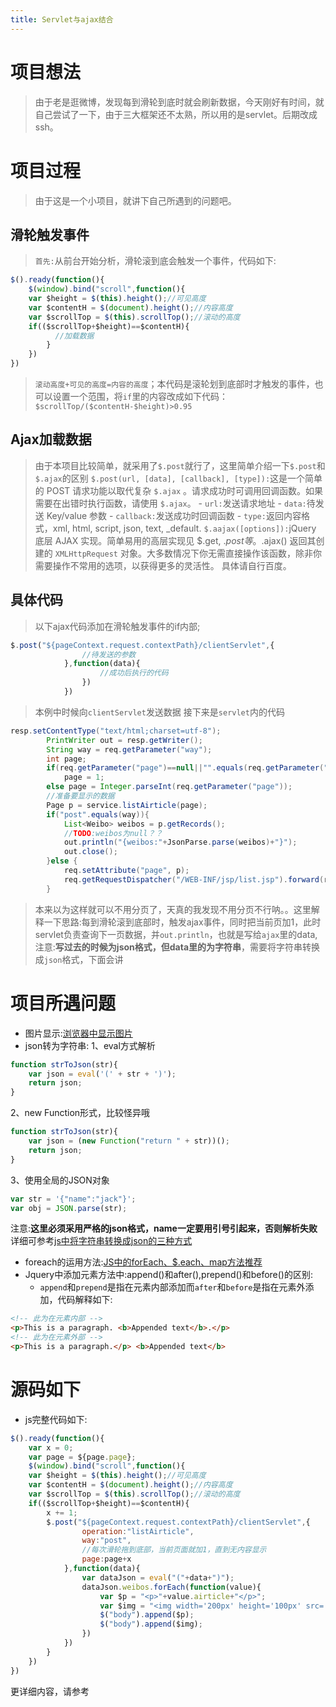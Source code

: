 ```yaml
---
title: Servlet与ajax结合
---
```

# 项目想法
> 由于老是逛微博，发现每到滑轮到底时就会刷新数据，今天刚好有时间，就自己尝试了一下，由于三大框架还不太熟，所以用的是servlet。后期改成ssh。

# 项目过程
> 由于这是一个小项目，就讲下自己所遇到的问题吧。
## 滑轮触发事件
> `首先:`从前台开始分析，滑轮滚到底会触发一个事件，代码如下:
``` js
$().ready(function(){
	$(window).bind("scroll",function(){
	var $height = $(this).height();//可见高度
	var $contentH = $(document).height();//内容高度
	var $scrollTop = $(this).scrollTop();//滚动的高度
	if(($scrollTop+$height)==$contentH){
		  //加载数据
		}
	})
})
```
> `滚动高度+可见的高度=内容的高度`；本代码是滚轮划到底部时才触发的事件，也可以设置一个范围，将`if`里的内容改成如下代码：`$scrollTop/($contentH-$height)>0.95`

## Ajax加载数据
> 由于本项目比较简单，就采用了`$.post`就行了，这里简单介绍一下`$.post`和`$.ajax`的区别
> `$.post(url, [data], [callback], [type]):`这是一个简单的 POST 请求功能以取代复杂 `$.ajax` 。请求成功时可调用回调函数。如果需要在出错时执行函数，请使用 `$.ajax`。
    - `url:`发送请求地址
    - `data:`待发送 Key/value 参数
    - `callback:`发送成功时回调函数
    - `type:`返回内容格式，xml, html, script, json, text, _default.
> `$.aajax([options]):`jQuery 底层 AJAX 实现。简单易用的高层实现见 $.get, $.post 等。$.ajax() 返回其创建的 `XMLHttpRequest` 对象。大多数情况下你无需直接操作该函数，除非你需要操作不常用的选项，以获得更多的灵活性。 具体请自行百度。

## 具体代码
> 以下ajax代码添加在滑轮触发事件的if内部;
``` js
$.post("${pageContext.request.contextPath}/clientServlet",{
				//待发送的参数
			},function(data){
				    //成功后执行的代码
				})
			})
```
> 本例中时候向`clientServlet`发送数据
> 接下来是`servlet`内的代码
``` java
resp.setContentType("text/html;charset=utf-8");
		PrintWriter out = resp.getWriter();
		String way = req.getParameter("way");
		int page;
		if(req.getParameter("page")==null||"".equals(req.getParameter("page")))
			page = 1;
		else page = Integer.parseInt(req.getParameter("page"));
		//准备要显示的数据
		Page p = service.listAirticle(page);
		if("post".equals(way)){
			List<Weibo> weibos = p.getRecords();
			//TODO:weibos为null？？
			out.println("{weibos:"+JsonParse.parse(weibos)+"}");
			out.close();
		}else {
			req.setAttribute("page", p);
			req.getRequestDispatcher("/WEB-INF/jsp/list.jsp").forward(req, resp);
		}
```
> 本来以为这样就可以不用分页了，天真的我发现不用分页不行呐。。这里解释一下思路:每到滑轮滚到底部时，触发ajax事件，同时把当前页加1，此时servlet负责查询下一页数据，并`out.println`，也就是写给`ajax`里的data,注意:**写过去的时候为json格式，但data里的为字符串**，需要将字符串转换成`json`格式，下面会讲

# 项目所遇问题
- 图片显示:[浏览器中显示图片](https://super3h.me/2017/02/15/J2EE-%E5%9B%BE%E7%89%87%E6%98%BE%E7%A4%BA/)
- json转为字符串:
1、eval方式解析
``` js
function strToJson(str){
    var json = eval('(' + str + ')');
    return json;
} 
```
2、new Function形式，比较怪异哦
``` js
function strToJson(str){
    var json = (new Function("return " + str))();
    return json;
} 
```
3、使用全局的JSON对象
``` js
var str = '{"name":"jack"}';
var obj = JSON.parse(str); 
```
注意:**这里必须采用严格的json格式，name一定要用引号引起来，否则解析失败**
详细可参考[js中将字符串转换成json的三种方式](http://www.jb51.net/article/25987.htm)
- foreach的运用方法:[JS中的forEach、$.each、map方法推荐](http://www.jb51.net/article/81955.htm)
- Jquery中添加元素方法中:append()和after(),prepend()和before()的区别:
    - `append`和`prepend`是指在元素内部添加而`after`和`before`是指在元素外添加，代码解释如下:
``` html
<!-- 此为在元素内部 -->
<p>This is a paragraph. <b>Appended text</b>.</p>
<!-- 此为在元素外部 -->
<p>This is a paragraph.</p> <b>Appended text</b>
```

# 源码如下
- js完整代码如下:
``` js
$().ready(function(){
	var x = 0;
	var page = ${page.page};
	$(window).bind("scroll",function(){
	var $height = $(this).height();//可见高度
	var $contentH = $(document).height();//内容高度
	var $scrollTop = $(this).scrollTop();//滚动的高度
	if(($scrollTop+$height)==$contentH){
		x += 1;
		$.post("${pageContext.request.contextPath}/clientServlet",{
				operation:"listAirticle",
				way:"post",
				//每次滑轮拖到底部，当前页面就加1，直到无内容显示
				page:page+x
			},function(data){
				var dataJson = eval("("+data+")");
				dataJson.weibos.forEach(function(value){
					var $p = "<p>"+value.airticle+"</p>";
					var $img = "<img width='200px' height='100px' src='http://localhost:8080${pageContext.request.contextPath}/clientServlet?showImg="+value.filename+"&operation=showImg&id="+value.id+"' />";
					$("body").append($p);
					$("body").append($img);
				})
			})
		}
	})
})
```
更详细内容，请参考